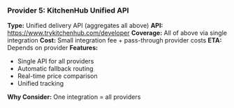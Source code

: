 ### Provider 5: KitchenHub Unified API

**Type:** Unified delivery API (aggregates all above)
**API:** <https://www.trykitchenhub.com/developer>
**Coverage:** All of above via single integration
**Cost:** Small integration fee + pass-through provider costs
**ETA:** Depends on provider
**Features:**

- Single API for all providers
- Automatic fallback routing
- Real-time price comparison
- Unified tracking

**Why Consider:** One integration = all providers

